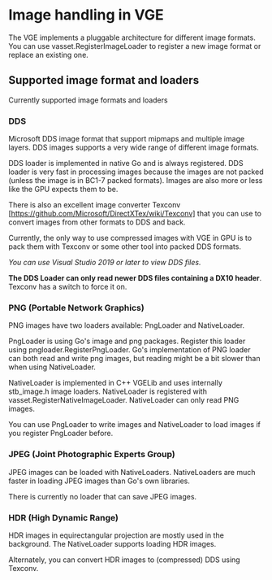 # Image handling in VGE

The VGE implements a pluggable architecture for different image formats. 
You can use vasset.RegisterImageLoader to register a new image format or replace an existing one.

## Supported image format and loaders

Currently supported image formats and loaders

### DDS

Microsoft DDS image format that support mipmaps and multiple image layers. DDS images supports a very wide range of different image formats. 

DDS loader is implemented in native Go and is always registered. 
DDS loader is very fast in processing images because the images are not packed (unless the image is in BC1-7 packed formats).
Images are also more or less like the GPU expects them to be.

There is also an excellent image converter Texconv [https://github.com/Microsoft/DirectXTex/wiki/Texconv] 
that you can use to convert images from other formats to DDS and back.  

Currently, the only way to use compressed images with VGE in GPU is to pack them with Texconv or some other tool into packed DDS formats.

_You can use Visual Studio 2019 or later to view DDS files._ 

**The DDS Loader can only read newer DDS files containing a DX10 header**. Texconv has a switch to force it on.

### PNG (Portable Network Graphics)

PNG images have two loaders available: PngLoader and NativeLoader.
 
PngLoader is using Go's image and png packages. Register this loader using pngloader.RegisterPngLoader. 
Go's implementation of PNG loader can both read and write png images, but reading might be a bit slower than when using NativeLoader.

NativeLoader is implemented in C++ VGELib and uses internally stb_image.h image loaders.
NativeLoader is registered with vasset.RegisterNativeImageLoader. NativeLoader can only read PNG images.

You can use PngLoader to write images and NativeLoader to load images if you register PngLoader before.

### JPEG (Joint Photographic Experts Group)

JPEG images can be loaded with NativeLoaders. NativeLoaders are much faster in loading JPEG images than Go's own libraries.
 
There is currently no loader that can save JPEG images.

### HDR (High Dynamic Range)

HDR images in equirectangular projection are mostly used in the background. The NativeLoader supports loading HDR images.

Alternately, you can convert HDR images to (compressed) DDS using Texconv.

 

